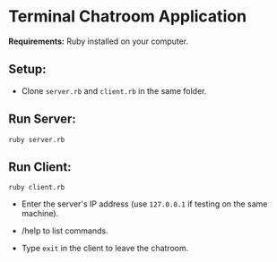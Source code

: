 # Terminal Chatroom Application

**Requirements:** Ruby installed on your computer.

## Setup:
- Clone `server.rb` and `client.rb` in the same folder.

## Run Server:

    ruby server.rb

## Run Client:

    ruby client.rb

- Enter the server's IP address (use `127.0.0.1` if testing on the same machine).

- /help to list commands.

- Type `exit` in the client to leave the chatroom.
